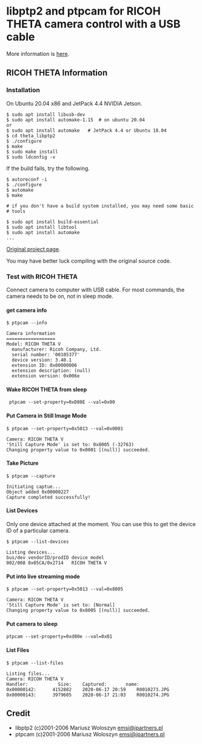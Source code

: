 # libptp2 and ptpcam for RICOH THETA camera control with a USB cable

More information is [here](https://theta360.guide/special/linuxstreaming/).


## RICOH THETA Information

### Installation 

On Ubuntu 20.04 x86 and JetPack 4.4 NVIDIA Jetson.

```
$ sudo apt install libusb-dev
$ sudo apt install automake-1.15  # on ubuntu 20.04
or
$ sudo apt install automake   # JetPack 4.4 or Ubuntu 18.04
$ cd theta_libptp2
$ ./configure
$ make
$ sudo make install
$ sudo ldconfig -v 

``` 

If the build fails, try the following.

```
$ autoreconf -i
$ ./configure
$ automake
$ make

# if you don't have a build system installed, you may need some basic 
# tools

$ sudo apt install build-essential
$ sudo apt install libtool
$ sudo apt install automake
...

```

[Original project page](http://libptp.sourceforge.net/).

You may have better luck compiling
with the original source code. 



### Test with RICOH THETA

Connect camera to computer with USB cable.  For most commands, the camera needs to be on,
not in sleep mode.

#### get camera info 

```
$ ptpcam --info

Camera information
==================
Model: RICOH THETA V
  manufacturer: Ricoh Company, Ltd.
  serial number: '00105377'
  device version: 3.40.1
  extension ID: 0x00000006
  extension description: (null)
  extension version: 0x006e

```

#### Wake RICOH THETA from sleep

```
 ptpcam --set-property=0xD80E --val=0x00
```

#### Put Camera in Still Image Mode

```
$ ptpcam --set-property=0x5013 --val=0x0001

Camera: RICOH THETA V
'Still Capture Mode' is set to: 0x8005 (-32763)
Changing property value to 0x0001 [(null)] succeeded.
```

#### Take Picture

```
$ ptpcam --capture

Initiating captue...
Object added 0x00000227
Capture completed successfully!
```

#### List Devices 

Only one device attached at the moment.   You can use this to get the
device ID of a particular camera. 

```
$ ptpcam --list-devices

Listing devices...
bus/dev	vendorID/prodID	device model
002/008	0x05CA/0x2714	RICOH THETA V
```

#### Put into live streaming mode

```
$ ptpcam --set-property=0x5013 --val=0x8005

Camera: RICOH THETA V
'Still Capture Mode' is set to: [Normal]
Changing property value to 0x8005 [(null)] succeeded.
``` 

#### Put camera to sleep

```
ptpcam --set-property=0xd80e --val=0x01
```

#### List Files

```
$ ptpcam --list-files

Listing files...
Camera: RICOH THETA V
Handler:           Size: 	Captured:      	name:
0x00000142:      4152882	2020-06-17 20:59	R0010273.JPG
0x00000143:      3979605	2020-06-17 21:03	R0010274.JPG
```


## Credit

* libptp2 (c)2001-2006 Mariusz Woloszyn <emsi@ipartners.pl>
* ptpcam  (c)2001-2006 Mariusz Woloszyn <emsi@ipartners.pl>

